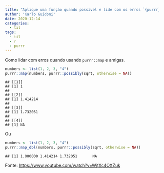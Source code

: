 ```yaml
---
title: "Aplique uma função quando possível e lide com os erros `{purrr}`"
author: 'Karlo Guidoni'
date: 2020-12-14
categories:
  - til
tags:
  - til
  - r
  - purrr
---
```


Como lidar com erros quando usando `purrr::map` e amigas.

``` r
numbers <- list(1, 2, 3, "4")
purrr::map(numbers, purrr::possibly(sqrt, otherwise = NA))
```

    ## [[1]]
    ## [1] 1
    ## 
    ## [[2]]
    ## [1] 1.414214
    ## 
    ## [[3]]
    ## [1] 1.732051
    ## 
    ## [[4]]
    ## [1] NA

Ou

``` r
numbers <- list(1, 2, 3, "4")
purrr::map_dbl(numbers, purrr::possibly(sqrt, otherwise = NA))
```

    ## [1] 1.000000 1.414214 1.732051       NA


Fonte: https://www.youtube.com/watch?v=WjtXc4OXZuk
